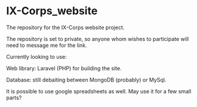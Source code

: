 # IX-Corps_website

The repository for the IX-Corps website project.

The repository is set to private, so anyone whom wishes to participate will need to message me for the link.



Currently looking to use:

Web library: Laravel (PHP) for building the site.

Database: still debaiting between MongoDB (probably) or MySql.

It is possible to use google spreadsheets as well. May use it for a few small parts?

